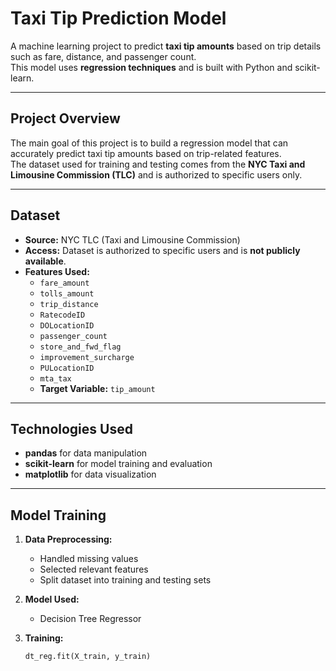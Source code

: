 # Taxi Tip Prediction Model

A machine learning project to predict **taxi tip amounts** based on trip details such as fare, distance, and passenger count.  
This model uses **regression techniques** and is built with Python and scikit-learn.

---

## Project Overview
The main goal of this project is to build a regression model that can accurately predict taxi tip amounts based on trip-related features.  
The dataset used for training and testing comes from the **NYC Taxi and Limousine Commission (TLC)** and is authorized to specific users only.

---

## Dataset
- **Source:** NYC TLC (Taxi and Limousine Commission)  
- **Access:** Dataset is authorized to specific users and is **not publicly available**.  
- **Features Used:**
  - `fare_amount`
  - `tolls_amount`
  - `trip_distance`
  - `RatecodeID`
  - `DOLocationID`
  - `passenger_count`
  - `store_and_fwd_flag`
  - `improvement_surcharge`
  - `PULocationID`
  - `mta_tax`
  - **Target Variable:** `tip_amount`

---

## Technologies Used

- **pandas** for data manipulation  
- **scikit-learn** for model training and evaluation  
- **matplotlib** for data visualization  

---

## Model Training
1. **Data Preprocessing:**  
   - Handled missing values  
   - Selected relevant features  
   - Split dataset into training and testing sets  

2. **Model Used:**  
   - Decision Tree Regressor  

3. **Training:**  
   ```python
   dt_reg.fit(X_train, y_train)
